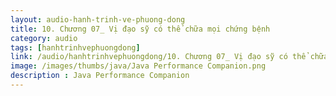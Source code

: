 ```yaml
---
layout: audio-hanh-trinh-ve-phuong-dong
title: 10. Chương 07_ Vị đạo sỹ có thể chữa mọi chứng bệnh 
category: audio
tags: [hanhtrinhvephuongdong]
link: /audio/hanhtrinhvephuongdong/10. Chương 07_ Vị đạo sỹ có thể chữa mọi chứng bệnh.mp3 
image: /images/thumbs/java/Java Performance Companion.png
description : Java Performance Companion 
---
```












